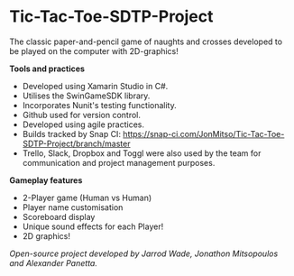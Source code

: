 # <strong>Tic-Tac-Toe-SDTP-Project</strong>
The classic paper-and-pencil game of naughts and crosses developed to be played on the computer with 2D-graphics!

<strong>Tools and practices</strong>
- Developed using Xamarin Studio in C#.
- Utilises the SwinGameSDK library.
- Incorporates Nunit's testing functionality.
- Github used for version control.
- Developed using agile practices.
- Builds tracked by Snap CI: https://snap-ci.com/JonMitso/Tic-Tac-Toe-SDTP-Project/branch/master
- Trello, Slack, Dropbox and Toggl were also used by the team for communication and project management purposes.

<strong>Gameplay features</strong>
- 2-Player game (Human vs Human)
- Player name customisation
- Scoreboard display
- Unique sound effects for each Player!
- 2D graphics!

<em>Open-source project developed by Jarrod Wade, Jonathon Mitsopoulos and Alexander Panetta.</em>
